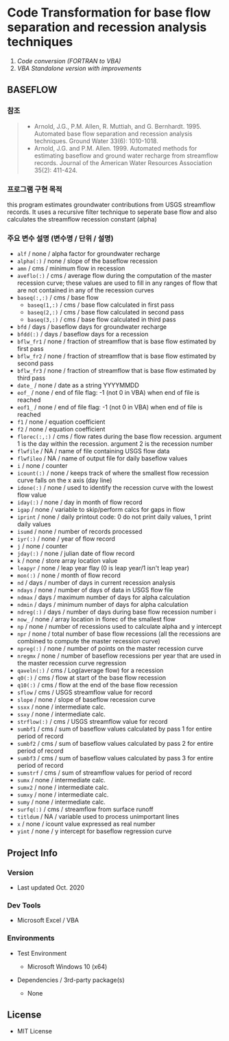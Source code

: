# Code Transformation for base flow separation and recession analysis techniques

1. *Code conversion (FORTRAN to VBA)*
1. *VBA Standalone version with improvements*



## BASEFLOW

### 참조
> + Arnold, J.G., P.M. Allen, R. Muttiah, and G. Bernhardt. 1995. Automated base flow separation and recession analysis techniques. Ground Water 33(6): 1010-1018.
> + Arnold, J.G. and P.M. Allen. 1999. Automated methods for estimating baseflow and ground water recharge from streamflow records. Journal of the American Water Resources Association 35(2): 411-424.

### 프로그램 구현 목적
this program estimates groundwater contributions from USGS streamflow records.  It uses a recursive filter technique to seperate base flow and also calculates the streamflow recession constant (alpha)

### 주요 변수 설명 (변수명 / 단위 / 설명)
- `alf` / none / alpha factor for groundwater recharge
- `alpha(:)` / none / slope of the baseflow recession
- `amn` / cms / minimum flow in recession
- `aveflo(:)` / cms / average flow during the computation of the master recession curve; these values are used to fill in any ranges of flow that are not contained in any of the recession curves
- `baseq(:,:)` / cms / base flow
  - `baseq(1,:)` / cms / base flow calculated in first pass
  - `baseq(2,:)` / cms / base flow calculated in second pass
  - `baseq(3,:)` / cms / base flow calculated in third pass
- `bfd` / days / baseflow days for groundwater recharge
- `bfdd(:)` / days / baseflow days for a recession
- `bflw_fr1` / none / fraction of streamflow that is base flow estimated by first pass
- `bflw_fr2` / none / fraction of streamflow that is base flow estimated by second pass
- `bflw_fr3` / none / fraction of streamflow that is base flow estimated by third pass
- `date_` / none / date as a string YYYYMMDD
- `eof_` / none / end of file flag: -1 (not 0 in VBA) when end of file is reached
- `eof1_` / none / end of file flag: -1 (not 0 in VBA) when end of file is reached
- `f1` / none / equation coefficient
- `f2` / none / equation coefficient
- `florec(:,:)` / cms / flow rates during the base flow recession. argument 1 is the day within the recession. argument 2 is the recession number
- `flwfile` / NA / name of file containing USGS flow data
- `flwfileo` / NA / name of output file for daily baseflow values
- `i` / none / counter
- `icount(:)` / none / keeps track of where the smallest flow recession curve falls on the x axis (day line)
- `idone(:)` / none / used to identify the recession curve with the lowest flow value
- `iday(:)` / none / day in month of flow record
- `igap` / none / variable to skip/perform calcs for gaps in flow
- `iprint` / none / daily printout code: 0 do not print daily values, 1 print daily values
- `isumd` / none / number of records processed
- `iyr(:)` / none / year of flow record
- `j` / none / counter
- `jday(:)` / none / julian date of flow record
- `k` / none / store array location value
- `leapyr` / none / leap year flay (0 is leap year/1 isn't leap year)
- `mon(:)` / none / month of flow record
- `nd` / days / number of days in current recession analysis
- `ndays` / none / number of days of data in USGS flow file
- `ndmax` / days / maximum number of days for alpha calculation
- `ndmin` / days / minimum number of days for alpha calculation
- `ndreg(:)` / days / number of days during base flow recession number i
- `now_` / none / array location in florec of the smallest flow
- `np` / none / number of recessions used to calculate alpha and y intercept
- `npr` / none / total number of base flow recessions (all the recessions are combined to compute the master recession curve)
- `npreg(:)` / none / number of points on the master recession curve
- `nregmx` / none / number of baseflow recessions per year that are used in the master recession curve regression
- `qaveln(:)` / cms / Log(average flow) for a recession
- `q0(:)` / cms / flow at start of the base flow recession
- `q10(:)` / cms / flow at the end of the base flow recession
- `sflow` / cms / USGS streamflow value for record
- `slope` / none / slope of baseflow recession curve
- `ssxx` / none / intermediate calc.
- `ssxy` / none / intermediate calc.
- `strflow(:)` / cms / USGS streamflow value for record
- `sumbf1` / cms / sum of baseflow values calculated by pass 1 for entire period of record
- `sumbf2` / cms / sum of baseflow values calculated by pass 2 for entire period of record
- `sumbf3` / cms / sum of baseflow values calculated by pass 3 for entire period of record
- `sumstrf` / cms / sum of streamflow values for period of record
- `sumx` / none / intermediate calc.
- `sumx2` / none / intermediate calc.
- `sumxy` / none / intermediate calc.
- `sumy` / none / intermediate calc.
- `surfq(:)` / cms / streamflow from surface runoff
- `titldum` / NA / variable used to process unimportant lines
- `x` / none / icount value expressed as real number
- `yint` / none / y intercept for baseflow regression curve 



## Project Info

### Version

- Last updated Oct. 2020

### Dev Tools

+ Microsoft Excel / VBA

### Environments

+ Test Environment

    + Microsoft Windows 10 (x64)
    
+ Dependencies / 3rd-party package(s)

    + None



## License

+ MIT License



